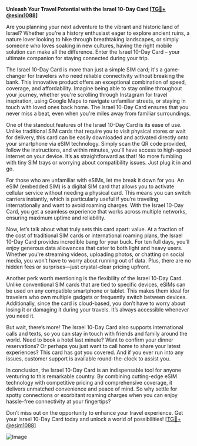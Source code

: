 **Unleash Your Travel Potential with the Israel 10-Day Card [[TG💪+ @esim1088](https://t.me/s/esim1088)]**

Are you planning your next adventure to the vibrant and historic land of Israel? Whether you're a history enthusiast eager to explore ancient ruins, a nature lover looking to hike through breathtaking landscapes, or simply someone who loves soaking in new cultures, having the right mobile solution can make all the difference. Enter the Israel 10-Day Card – your ultimate companion for staying connected during your trip.

The Israel 10-Day Card is more than just a simple SIM card; it's a game-changer for travelers who need reliable connectivity without breaking the bank. This innovative product offers an exceptional combination of speed, coverage, and affordability. Imagine being able to stay online throughout your journey, whether you're scrolling through Instagram for travel inspiration, using Google Maps to navigate unfamiliar streets, or staying in touch with loved ones back home. The Israel 10-Day Card ensures that you never miss a beat, even when you're miles away from familiar surroundings.

One of the standout features of the Israel 10-Day Card is its ease of use. Unlike traditional SIM cards that require you to visit physical stores or wait for delivery, this card can be easily downloaded and activated directly onto your smartphone via eSIM technology. Simply scan the QR code provided, follow the instructions, and within minutes, you'll have access to high-speed internet on your device. It’s as straightforward as that! No more fumbling with tiny SIM trays or worrying about compatibility issues. Just plug it in and go.

For those who are unfamiliar with eSIMs, let me break it down for you. An eSIM (embedded SIM) is a digital SIM card that allows you to activate cellular service without needing a physical card. This means you can switch carriers instantly, which is particularly useful if you’re traveling internationally and want to avoid roaming charges. With the Israel 10-Day Card, you get a seamless experience that works across multiple networks, ensuring maximum uptime and reliability.

Now, let’s talk about what truly sets this card apart: value. At a fraction of the cost of traditional SIM cards or international roaming plans, the Israel 10-Day Card provides incredible bang for your buck. For ten full days, you’ll enjoy generous data allowances that cater to both light and heavy users. Whether you're streaming videos, uploading photos, or chatting on social media, you won’t have to worry about running out of data. Plus, there are no hidden fees or surprises—just crystal-clear pricing upfront.

Another perk worth mentioning is the flexibility of the Israel 10-Day Card. Unlike conventional SIM cards that are tied to specific devices, eSIMs can be used on any compatible smartphone or tablet. This makes them ideal for travelers who own multiple gadgets or frequently switch between devices. Additionally, since the card is cloud-based, you don’t have to worry about losing it or damaging it during your travels. It’s always accessible whenever you need it.

But wait, there’s more! The Israel 10-Day Card also supports international calls and texts, so you can stay in touch with friends and family around the world. Need to book a hotel last minute? Want to confirm your dinner reservations? Or perhaps you just want to call home to share your latest experiences? This card has got you covered. And if you ever run into any issues, customer support is available round-the-clock to assist you.

In conclusion, the Israel 10-Day Card is an indispensable tool for anyone venturing to this remarkable country. By combining cutting-edge eSIM technology with competitive pricing and comprehensive coverage, it delivers unmatched convenience and peace of mind. So why settle for spotty connections or exorbitant roaming charges when you can enjoy hassle-free connectivity at your fingertips?

Don’t miss out on the opportunity to enhance your travel experience. Get your Israel 10-Day Card today and unlock a world of possibilities! [[TG💪+ @esim1088](https://t.me/s/esim1088)]  

![Image](https://i.postimg.cc/Y0z9fWf4/image.png)